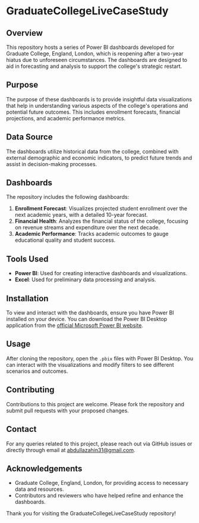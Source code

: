 # GraduateCollegeLiveCaseStudy

## Overview
This repository hosts a series of Power BI dashboards developed for Graduate College, England, London, which is reopening after a two-year hiatus due to unforeseen circumstances. The dashboards are designed to aid in forecasting and analysis to support the college's strategic restart.

## Purpose
The purpose of these dashboards is to provide insightful data visualizations that help in understanding various aspects of the college's operations and potential future outcomes. This includes enrollment forecasts, financial projections, and academic performance metrics.

## Data Source
The dashboards utilize historical data from the college, combined with external demographic and economic indicators, to predict future trends and assist in decision-making processes.

## Dashboards
The repository includes the following dashboards:
1. **Enrollment Forecast**: Visualizes projected student enrollment over the next academic years, with a detailed 10-year forecast.
2. **Financial Health**: Analyzes the financial status of the college, focusing on revenue streams and expenditure over the next decade.
3. **Academic Performance**: Tracks academic outcomes to gauge educational quality and student success.

## Tools Used
- **Power BI**: Used for creating interactive dashboards and visualizations.
- **Excel**: Used for preliminary data processing and analysis.

## Installation
To view and interact with the dashboards, ensure you have Power BI installed on your device. You can download the Power BI Desktop application from the [official Microsoft Power BI website](https://powerbi.microsoft.com/).

## Usage
After cloning the repository, open the `.pbix` files with Power BI Desktop. You can interact with the visualizations and modify filters to see different scenarios and outcomes.

## Contributing
Contributions to this project are welcome. Please fork the repository and submit pull requests with your proposed changes.

## Contact
For any queries related to this project, please reach out via GitHub issues or directly through email at abdullazahin31@gmail.com.

## Acknowledgements
- Graduate College, England, London, for providing access to necessary data and resources.
- Contributors and reviewers who have helped refine and enhance the dashboards.

Thank you for visiting the GraduateCollegeLiveCaseStudy repository!
